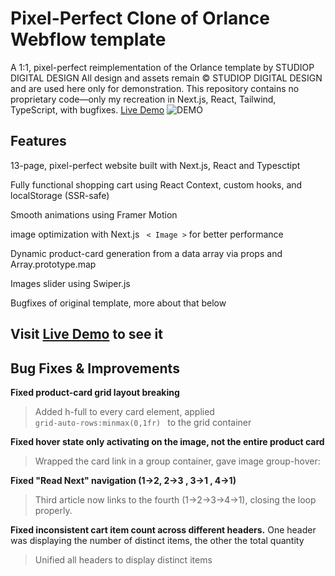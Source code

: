 # Pixel-Perfect Clone of Orlance Webflow template

 A 1:1, pixel-perfect reimplementation of the Orlance template by STUDIOP DIGITAL DESIGN
 All design and assets remain © STUDIOP DIGITAL DESIGN and are used here only for demonstration.
 This repository contains no proprietary code—only my recreation in Next.js, React, Tailwind, TypeScript, with bugfixes.
[Live Demo](https://orlance.vercel.app)
![DEMO](./demo.png)
## Features
13-page, pixel-perfect website built with Next.js, React and Typesctipt

Fully functional shopping cart using React Context, custom hooks, and localStorage (SSR-safe)

Smooth animations using Framer Motion

image optimization with Next.js <code> < Image ></code> for better performance

Dynamic product-card generation from a data array via props and Array.prototype.map

Images slider using Swiper.js

Bugfixes of original template, more about that below

## Visit [Live Demo](https://orlance.vercel.app) to see it

## Bug Fixes & Improvements

 **Fixed product-card grid layout breaking**
   
> Added h-full to every card element, applied <Code> grid-auto-rows:minmax(0,1fr) </code> to the grid container

**Fixed hover state only activating on the image, not the entire product card**

> Wrapped the card link in a group container, gave image group-hover:

**Fixed "Read Next" navigation (1→2, 2→3 , 3→1 , 4→1)**

> Third article now links to the fourth (1→2→3→4→1), closing the loop properly.

**Fixed inconsistent cart item count across different headers.**
One header was displaying the number of distinct items, the other the total quantity

> Unified all headers to display distinct items
